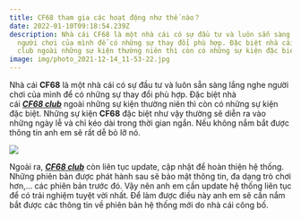 ```yaml
---
title: CF68 tham gia các hoạt động như thế nào？
date: 2022-01-10T09:18:54.239Z
description: Nhà cái CF68 là một nhà cái có sự đầu tư và luôn sẵn sàng lắng nghe
  người chơi của mình để có những sự thay đổi phù hợp. Đặc biệt nhà cái CF68
  club ngoài những sự kiện thường niên thì còn có những sự kiện đặc biệt.
image: img/photo_2021-12-14_11-53-22.jpg
---
```



Nhà cái **CF68** là một nhà cái có sự đầu tư và luôn sẵn sàng lắng nghe người chơi của mình để có những sự thay đổi phù hợp. Đặc biệt nhà cái ***[CF68 club](https://cf68-cf68.live/)*** ngoài những sự kiện thường niên thì còn có những sự kiện đặc biệt. Những sự kiện **CF68** đặc biệt như vậy thường sẽ diễn ra vào những ngày lễ và chỉ kéo dài trong thời gian ngắn. Nếu không nắm bắt được thông tin anh em sẽ rất dễ bỏ lỡ nó.

![](img/screenshot_20211207-145032.png)

Ngoài ra, ***[CF68 club](https://cf68-cf68.live/)*** còn liên tục update, cập nhật để hoàn thiện hệ thống. Những phiên bản được phát hành sau sẽ bảo mật thông tin, đa dạng trò chơi hơn,… các phiên bản trước đó. Vậy nên anh em cần update hệ thống liên tục để có trải nghiệm tuyệt vời nhất. Để làm được điều này anh em sẽ cần nắm bắt được các thông tin về phiên bản hệ thống mới do nhà cái công bố.

<!--EndFragment-->